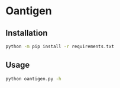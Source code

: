 # Oantigen


## Installation

```bash
python -m pip install -r requirements.txt
```

## Usage

```bash
python oantigen.py -h
```